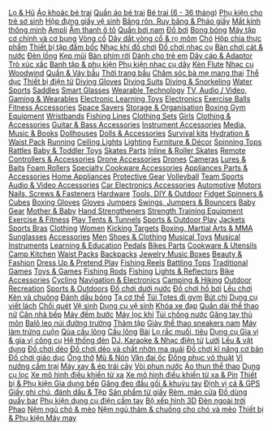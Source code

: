  [Lọ & Hũ](https://xasaxa.com/v1/page/lo-hu/2820) [Áo khoác bé trai](https://xasaxa.com/v1/page/ao-khoac-be-trai/2810) [Quần áo bé trai](https://xasaxa.com/v1/page/quan-ao-be-trai/2809) [Bé trai (6 - 36 tháng)](https://xasaxa.com/v1/page/be-trai-6-36-thang/2808) [Phụ kiện cho trẻ sơ sinh](https://xasaxa.com/v1/page/phu-kien-cho-tre-so-sinh/2806) [Hộp đựng giấy vệ sinh](https://xasaxa.com/v1/page/hop-dung-giay-ve-sinh/2748) [Băng rôn, Ruy băng & Pháo giấy](https://xasaxa.com/v1/page/bang-ron-ruy-bang-phao-giay/2740) [Mắt kính thông minh](https://xasaxa.com/v1/page/mat-kinh-thong-minh/2732) [Ampli](https://xasaxa.com/v1/page/ampli/2721) [Âm thanh ô tô](https://xasaxa.com/v1/page/am-thanh-o-to/2720) [Quần bơi nam](https://xasaxa.com/v1/page/quan-boi-nam/2718) [Đồ bơi](https://xasaxa.com/v1/page/do-boi/2717) [Bong bóng](https://xasaxa.com/v1/page/bong-bong/2712) [Máy tập cơ chính và cơ bụng](https://xasaxa.com/v1/page/may-tap-co-chinh-va-co-bung/2706) [Vòng cổ](https://xasaxa.com/v1/page/vong-co/2704) [Dây dắt,vòng cổ & rọ mõm](https://xasaxa.com/v1/page/day-datvong-co-ro-mom/2703) [Chó](https://xasaxa.com/v1/page/cho/2702) [Hộp chia thực phẩm](https://xasaxa.com/v1/page/hop-chia-thuc-pham/2685) [Thiết bị tập đấm bốc](https://xasaxa.com/v1/page/thiet-bi-tap-dam-boc/2683) [Nhạc khí đồ chơi](https://xasaxa.com/v1/page/nhac-khi-do-choi/2680) [Đồ chơi nhạc cụ](https://xasaxa.com/v1/page/do-choi-nhac-cu/2679) [Bàn chơi cát & nước](https://xasaxa.com/v1/page/ban-choi-cat-nuoc/2657) [Đèn lồng](https://xasaxa.com/v1/page/den-long/2655) [Kẹp mũi](https://xasaxa.com/v1/page/kep-mui/2653) [Bàn phím rời](https://xasaxa.com/v1/page/ban-phim-roi/2536) [Dành cho trẻ em](https://xasaxa.com/v1/page/danh-cho-tre-em/2532) [Dây cáp & Adaptor](https://xasaxa.com/v1/page/day-cap-adaptor/2520) [Trò xúc xắc](https://xasaxa.com/v1/page/tro-xuc-xac/2515) [Banh tập & phụ kiện](https://xasaxa.com/v1/page/banh-tap-phu-kien/2490) [Phụ kiện nhạc cụ dây](https://xasaxa.com/v1/page/phu-kien-nhac-cu-day/2267) [Kèn Flute](https://xasaxa.com/v1/page/ken-flute/2258) [Nhạc cụ Woodwind](https://xasaxa.com/v1/page/nhac-cu-woodwind/2257) [Quần & Váy bầu](https://xasaxa.com/v1/page/quan-vay-bau/2159) [Thời trang bầu](https://xasaxa.com/v1/page/thoi-trang-bau/2158) [Chăm sóc bà mẹ mang thai](https://xasaxa.com/v1/page/cham-soc-ba-me-mang-thai/2157) [Thể dục](https://xasaxa.com/v1/page/the-duc/2155) [Thiết bị điện tử](https://xasaxa.com/v1/page/thiet-bi-dien-tu/2154) [Diving Gloves](https://xasaxa.com/v1/page/diving-gloves/2070) [Diving Suits](https://xasaxa.com/v1/page/diving-suits/2069) [Diving & Snorkeling](https://xasaxa.com/v1/page/diving-snorkeling/2068) [Water Sports](https://xasaxa.com/v1/page/water-sports/2067) [Saddles](https://xasaxa.com/v1/page/saddles/2065) [Smart Glasses](https://xasaxa.com/v1/page/smart-glasses/2043) [Wearable Technology](https://xasaxa.com/v1/page/wearable-technology/2042) [TV, Audio / Video, Gaming & Wearables](https://xasaxa.com/v1/page/tv-audio-video-gaming-wearables/2041) [Electronic Learning Toys](https://xasaxa.com/v1/page/electronic-learning-toys/2023) [Electronics](https://xasaxa.com/v1/page/electronics/2022) [Exercise Balls](https://xasaxa.com/v1/page/exercise-balls/2020) [Fitness Accessories](https://xasaxa.com/v1/page/fitness-accessories/2019) [Space Savers](https://xasaxa.com/v1/page/space-savers/2014) [Storage & Organisation](https://xasaxa.com/v1/page/storage-organisation/2013) [Boxing Gym Equipment](https://xasaxa.com/v1/page/boxing-gym-equipment/2011) [Wristbands](https://xasaxa.com/v1/page/wristbands/2009) [Fishing Lines](https://xasaxa.com/v1/page/fishing-lines/2007) [Clothing Sets](https://xasaxa.com/v1/page/clothing-sets/2004) [Girls](https://xasaxa.com/v1/page/girls/2003) [Clothing & Accessories](https://xasaxa.com/v1/page/clothing-accessories/2002) [Guitar & Bass Accessories](https://xasaxa.com/v1/page/guitar-bass-accessories/1997) [Instrument Accessories](https://xasaxa.com/v1/page/instrument-accessories/1996) [Media, Music & Books](https://xasaxa.com/v1/page/media-music-books/1995) [Dollhouses](https://xasaxa.com/v1/page/dollhouses/1982) [Dolls & Accessories](https://xasaxa.com/v1/page/dolls-accessories/1981) [Survival kits](https://xasaxa.com/v1/page/survival-kits/1977) [Hydration & Waist Pack](https://xasaxa.com/v1/page/hydration-waist-pack/1973) [Running](https://xasaxa.com/v1/page/running/1972) [Ceiling Lights](https://xasaxa.com/v1/page/ceiling-lights/1969) [Lighting](https://xasaxa.com/v1/page/lighting/1968) [Furniture & Décor](https://xasaxa.com/v1/page/furniture-decor/1967) [Spinning Tops](https://xasaxa.com/v1/page/spinning-tops/1965) [Rattles](https://xasaxa.com/v1/page/rattles/1963) [Baby & Toddler Toys](https://xasaxa.com/v1/page/baby-toddler-toys/1962) [Skates Parts](https://xasaxa.com/v1/page/skates-parts/1960) [Inline & Roller Skates](https://xasaxa.com/v1/page/inline-roller-skates/1959) [Remote Controllers & Accessories](https://xasaxa.com/v1/page/remote-controllers-accessories/1957) [Drone Accessories](https://xasaxa.com/v1/page/drone-accessories/1956) [Drones](https://xasaxa.com/v1/page/drones/1955) [Cameras](https://xasaxa.com/v1/page/cameras/1954) [Lures & Baits](https://xasaxa.com/v1/page/lures-baits/1952) [Foam Rollers](https://xasaxa.com/v1/page/foam-rollers/1950) [Specialty Cookware Accessories](https://xasaxa.com/v1/page/specialty-cookware-accessories/1948) [Appliances Parts & Accessories](https://xasaxa.com/v1/page/appliances-parts-accessories/1947) [Home Appliances](https://xasaxa.com/v1/page/home-appliances/1946) [Protective Gear](https://xasaxa.com/v1/page/protective-gear/1944) [Volleyball](https://xasaxa.com/v1/page/volleyball/1943) [Team Sports](https://xasaxa.com/v1/page/team-sports/1942) [Audio & Video Accessories](https://xasaxa.com/v1/page/audio-video-accessories/1940) [Car Electronics Accessories](https://xasaxa.com/v1/page/car-electronics-accessories/1939) [Automotive](https://xasaxa.com/v1/page/automotive/1938) [Motors](https://xasaxa.com/v1/page/motors/1937) [Nails, Screws & Fasteners](https://xasaxa.com/v1/page/nails-screws-fasteners/1935) [Hardware](https://xasaxa.com/v1/page/hardware/1934) [Tools, DIY & Outdoor](https://xasaxa.com/v1/page/tools-diy-outdoor/1933) [Fidget Spinners & Cubes](https://xasaxa.com/v1/page/fidget-spinners-cubes/1931) [Boxing Gloves](https://xasaxa.com/v1/page/boxing-gloves/1928) [Gloves](https://xasaxa.com/v1/page/gloves/1927) [Jumpers](https://xasaxa.com/v1/page/jumpers/1925) [Swings, Jumpers & Bouncers](https://xasaxa.com/v1/page/swings-jumpers-bouncers/1924) [Baby Gear](https://xasaxa.com/v1/page/baby-gear/1923) [Mother & Baby](https://xasaxa.com/v1/page/mother-baby/1922) [Hand Strengtheners](https://xasaxa.com/v1/page/hand-strengtheners/1920) [Strength Training Equipment](https://xasaxa.com/v1/page/strength-training-equipment/1919) [Exercise & Fitness](https://xasaxa.com/v1/page/exercise-fitness/1918) [Play Tents & Tunnels](https://xasaxa.com/v1/page/play-tents-tunnels/1916) [Sports & Outdoor Play](https://xasaxa.com/v1/page/sports-outdoor-play/1915) [Jackets](https://xasaxa.com/v1/page/jackets/1913) [Sports Bras](https://xasaxa.com/v1/page/sports-bras/1902) [Clothing](https://xasaxa.com/v1/page/clothing/1901) [Women](https://xasaxa.com/v1/page/women/1900) [Kicking Targets](https://xasaxa.com/v1/page/kicking-targets/1898) [Boxing, Martial Arts & MMA](https://xasaxa.com/v1/page/boxing-martial-arts-mma/1897) [Sunglasses](https://xasaxa.com/v1/page/sunglasses/1894) [Accessories](https://xasaxa.com/v1/page/accessories/1893) [Men](https://xasaxa.com/v1/page/men/1892) [Shoes & Clothing](https://xasaxa.com/v1/page/shoes-clothing/1891) [Musical Toys](https://xasaxa.com/v1/page/musical-toys/1888) [Musical Instruments](https://xasaxa.com/v1/page/musical-instruments/1887) [Learning & Education](https://xasaxa.com/v1/page/learning-education/1886) [Pedals](https://xasaxa.com/v1/page/pedals/1884) [Bikes Parts](https://xasaxa.com/v1/page/bikes-parts/1883) [Cookware & Utensils](https://xasaxa.com/v1/page/cookware-utensils/1881) [Camp Kitchen](https://xasaxa.com/v1/page/camp-kitchen/1880) [Waist Packs](https://xasaxa.com/v1/page/waist-packs/1878) [Backpacks](https://xasaxa.com/v1/page/backpacks/1877) [Jewelry Music Boxes](https://xasaxa.com/v1/page/jewelry-music-boxes/1873) [Beauty & Fashion](https://xasaxa.com/v1/page/beauty-fashion/1872) [Dress Up & Pretend Play](https://xasaxa.com/v1/page/dress-up-pretend-play/1871) [Fishing Reels](https://xasaxa.com/v1/page/fishing-reels/1869) [Battling Tops](https://xasaxa.com/v1/page/battling-tops/1867) [Traditional Games](https://xasaxa.com/v1/page/traditional-games/1866) [Toys & Games](https://xasaxa.com/v1/page/toys-games/1865) [Fishing Rods](https://xasaxa.com/v1/page/fishing-rods/1863) [Fishing](https://xasaxa.com/v1/page/fishing/1862) [Lights & Reflectors](https://xasaxa.com/v1/page/lights-reflectors/1860) [Bike Accessories](https://xasaxa.com/v1/page/bike-accessories/1859) [Cycling](https://xasaxa.com/v1/page/cycling/1858) [Navigation & Electronics](https://xasaxa.com/v1/page/navigation-electronics/1857) [Camping & Hiking](https://xasaxa.com/v1/page/camping-hiking/1856) [Outdoor Recreation](https://xasaxa.com/v1/page/outdoor-recreation/1855) [Sports & Outdoors](https://xasaxa.com/v1/page/sports-outdoors/1854) [Đồ chơi dưới nước](https://xasaxa.com/v1/page/do-choi-duoi-nuoc/1846) [Đồ chơi hồ bơi](https://xasaxa.com/v1/page/do-choi-ho-boi/1845) [Lều chơi](https://xasaxa.com/v1/page/leu-choi/1843) [Kèn và chuông](https://xasaxa.com/v1/page/ken-va-chuong/1838) [Đánh dấu bóng](https://xasaxa.com/v1/page/danh-dau-bong/1836) [Tạ cơ thể](https://xasaxa.com/v1/page/ta-co-the/1834) [Túi Totes đi gym](https://xasaxa.com/v1/page/tui-totes-di-gym/1832) [Bút chì](https://xasaxa.com/v1/page/but-chi/1824) [Dụng cụ viết lách](https://xasaxa.com/v1/page/dung-cu-viet-lach/1823) [Chổi quét](https://xasaxa.com/v1/page/choi-quet/1814) [Vệ sinh](https://xasaxa.com/v1/page/ve-sinh/1813) [Dụng cụ vệ sinh](https://xasaxa.com/v1/page/dung-cu-ve-sinh/1812) [Khóa xe đạp](https://xasaxa.com/v1/page/khoa-xe-dap/1810) [Quần dài thể thao nữ](https://xasaxa.com/v1/page/quan-dai-the-thao-nu/1789) [Cân nhà bếp](https://xasaxa.com/v1/page/can-nha-bep/1786) [Máy đếm bước](https://xasaxa.com/v1/page/may-dem-buoc/1783) [Máy lọc khí](https://xasaxa.com/v1/page/may-loc-khi/1761) [Túi chống nước](https://xasaxa.com/v1/page/tui-chong-nuoc/1759) [Găng tay thủ môn](https://xasaxa.com/v1/page/gang-tay-thu-mon/1685) [Balô leo núi đường trường](https://xasaxa.com/v1/page/balo-leo-nui-duong-truong/1673) [Thảm tập](https://xasaxa.com/v1/page/tham-tap/1668) [Giày thể thao sneakers nam](https://xasaxa.com/v1/page/giay-the-thao-sneakers-nam/1663) [Máy làm trứng cuộn](https://xasaxa.com/v1/page/may-lam-trung-cuon/1661) [Qủa cầu lông](https://xasaxa.com/v1/page/qua-cau-long/1645) [Cầu lông](https://xasaxa.com/v1/page/cau-long/1644) [Bài](https://xasaxa.com/v1/page/bai/1629) [Lọ rắc muối, tiêu](https://xasaxa.com/v1/page/lo-rac-muoi-tieu/1624) [Dụng cụ Gia vị & gia vị công cụ](https://xasaxa.com/v1/page/dung-cu-gia-vi-gia-vi-cong-cu/1623) [Hệ thống đèn](https://xasaxa.com/v1/page/he-thong-den/1610) [DJ, Karaoke & Nhạc điện tử](https://xasaxa.com/v1/page/dj-karaoke-nhac-dien-tu/1609) [Lưới](https://xasaxa.com/v1/page/luoi/1594) [Lều & vật dụng](https://xasaxa.com/v1/page/leu-vat-dung/1579) [Đồ chơi dẻo](https://xasaxa.com/v1/page/do-choi-deo/1571) [Đồ chơi dẻo và chất nhờn ma quái](https://xasaxa.com/v1/page/do-choi-deo-va-chat-nhon-ma-quai/1570) [Đồ chơi kĩ năng cơ bản](https://xasaxa.com/v1/page/do-choi-ki-nang-co-ban/1562) [Đồ chơi giáo dục](https://xasaxa.com/v1/page/do-choi-giao-duc/1561) [Ống thở](https://xasaxa.com/v1/page/ong-tho/1550) [Mũ & Nón](https://xasaxa.com/v1/page/mu-non/1547) [Vặn đai ốc](https://xasaxa.com/v1/page/van-dai-oc/1535) [Đồng phục võ thuật](https://xasaxa.com/v1/page/dong-phuc-vo-thuat/1531) [Vỉ nướng cắm trại](https://xasaxa.com/v1/page/vi-nuong-cam-trai/1513) [Máy xay & ép trái cây](https://xasaxa.com/v1/page/may-xay-ep-trai-cay/1509) [Vòi phun nước](https://xasaxa.com/v1/page/voi-phun-nuoc/1504) [Áo thun thể thao](https://xasaxa.com/v1/page/ao-thun-the-thao/1494) [Dụng cụ lọc](https://xasaxa.com/v1/page/dung-cu-loc/1492) [Xe mô hình điều khiển từ xa](https://xasaxa.com/v1/page/xe-mo-hinh-dieu-khien-tu-xa/1489) [Xe mô hình điều khiển từ xa & Pin](https://xasaxa.com/v1/page/xe-mo-hinh-dieu-khien-tu-xa-pin/1488) [Thiết bị & Phụ kiện Gia dụng bếp](https://xasaxa.com/v1/page/thiet-bi-phu-kien-gia-dung-bep/1486) [Găng đeo đầu gối & khuỷu tay](https://xasaxa.com/v1/page/gang-deo-dau-goi-khuyu-tay/1481) [Định vị cá & GPS](https://xasaxa.com/v1/page/dinh-vi-ca-gps/1479) [Giấy ghi chú, đánh dấu & Tệp](https://xasaxa.com/v1/page/giay-ghi-chu-danh-dau-tep/1477) [Sản phẩm từ giấy](https://xasaxa.com/v1/page/san-pham-tu-giay/1476) [Rèm, màn cửa](https://xasaxa.com/v1/page/rem-man-cua/1471) [Đồ dùng quầy bar](https://xasaxa.com/v1/page/do-dung-quay-bar/1461) [Phụ kiện dụng cụ điện cầm tay](https://xasaxa.com/v1/page/phu-kien-dung-cu-dien-cam-tay/1459) [Bộ xếp hình 3D](https://xasaxa.com/v1/page/bo-xep-hinh-3d/1453) [Đèn ngoài trời](https://xasaxa.com/v1/page/den-ngoai-troi/1451) [Phao](https://xasaxa.com/v1/page/phao/1448) [Nệm ngủ chó & mèo](https://xasaxa.com/v1/page/nem-ngu-cho-meo/1442) [Nệm ngủ,thảm & chuồng cho chó và mèo](https://xasaxa.com/v1/page/nem-ngutham-chuong-cho-cho-va-meo/1441) [Thiết bị & Phụ kiện Máy may](https://xasaxa.com/v1/page/thiet-bi-phu-kien-may-may/1438)